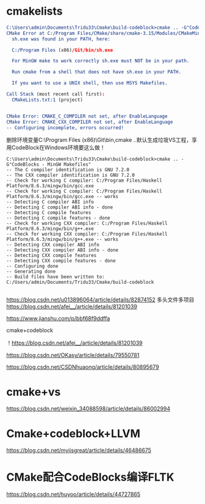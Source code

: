 # cmakelists


```cmake
C:\Users\admin\Documents\Tridu33\Cmake\build-codeblock>cmake .. -G"CodeBlocks - MinGW Makefiles"
CMake Error at C:/Program Files/CMake/share/cmake-3.15/Modules/CMakeMinGWFindMake.cmake:12 (message):
  sh.exe was found in your PATH, here:

  C:/Program Files (x86)/Git/bin/sh.exe

  For MinGW make to work correctly sh.exe must NOT be in your path.

  Run cmake from a shell that does not have sh.exe in your PATH.

  If you want to use a UNIX shell, then use MSYS Makefiles.

Call Stack (most recent call first):
  CMakeLists.txt:1 (project)


CMake Error: CMAKE_C_COMPILER not set, after EnableLanguage
CMake Error: CMAKE_CXX_COMPILER not set, after EnableLanguage
-- Configuring incomplete, errors occurred!

```

删除环境变量C:\Program Files (x86)\Git\bin,cmake ..默认生成垃圾VS工程，享用CodeBlock在Windows环境要这么做！

```
C:\Users\admin\Documents\Tridu33\Cmake\build-codeblock>cmake .. -G"CodeBlocks - MinGW Makefiles"
-- The C compiler identification is GNU 7.2.0
-- The CXX compiler identification is GNU 7.2.0
-- Check for working C compiler: C:/Program Files/Haskell Platform/8.6.3/mingw/bin/gcc.exe
-- Check for working C compiler: C:/Program Files/Haskell Platform/8.6.3/mingw/bin/gcc.exe -- works
-- Detecting C compiler ABI info
-- Detecting C compiler ABI info - done
-- Detecting C compile features
-- Detecting C compile features - done
-- Check for working CXX compiler: C:/Program Files/Haskell Platform/8.6.3/mingw/bin/g++.exe
-- Check for working CXX compiler: C:/Program Files/Haskell Platform/8.6.3/mingw/bin/g++.exe -- works
-- Detecting CXX compiler ABI info
-- Detecting CXX compiler ABI info - done
-- Detecting CXX compile features
-- Detecting CXX compile features - done
-- Configuring done
-- Generating done
-- Build files have been written to: C:/Users/admin/Documents/Tridu33/Cmake/build-codeblock


```

https://blog.csdn.net/u013896064/article/details/82874152
多头文件多项目
https://blog.csdn.net/afei__/article/details/81201039


https://www.jianshu.com/p/bbf68f9ddffa

cmake+codeblock

！https://blog.csdn.net/afei__/article/details/81201039


https://blog.csdn.net/OKasy/article/details/79550781


https://blog.csdn.net/CSDNhuaong/article/details/80895679


# cmake+vs



https://blog.csdn.net/weixin_34088598/article/details/86002994




# Cmake+codeblock+LLVM
https://blog.csdn.net/myjisgreat/article/details/46486675


# CMake配合CodeBlocks编译FLTK


https://blog.csdn.net/huyoo/article/details/44727865










